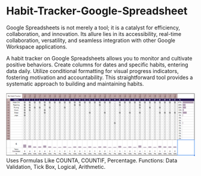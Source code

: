 # Habit-Tracker-Google-Spreadsheet
Google Spreadsheets is not merely a tool; it is a catalyst for efficiency, collaboration, and innovation. Its allure lies in its accessibility, real-time collaboration, versatility, and seamless integration with other Google Workspace applications. 
<p>A habit tracker on Google Spreadsheets allows you to monitor and cultivate positive behaviors. Create columns for dates and specific habits, entering data daily. Utilize conditional formatting for visual progress indicators, fostering motivation and accountability. This straightforward tool provides a systematic approach to building and maintaining habits.<p/>
<img src="https://github.com/shivangiigupta/Habit-Tracker-Google-Spreadsheet/blob/main/Habit%20Tracker.png" alt="Habit Tracker" >
<p1> Uses Formulas Like COUNTA, COUNTIF, Percentage.
  Functions: Data Validation, Tick Box, Logical, Arithmetic.
</p1>
